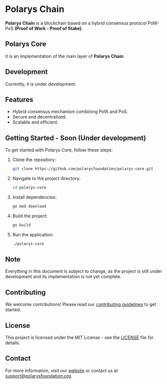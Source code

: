 # Polarys Chain

**Polarys Chain** is a blockchain based on a hybrid consensus protocol PoW-PoS **(Proof of Work - Proof of Stake)**.

## Polarys Core

It is an implementation of the main layer of **Polarys Chain**.

## Development

Currently, it is under development.

## Features

- Hybrid consensus mechanism combining PoW and PoS.
- Secure and decentralized.
- Scalable and efficient.

## Getting Started - Soon (Under development)

To get started with Polarys Core, follow these steps:

1. Clone the repository:
    ```sh
    git clone https://github.com/polarysfoundation/polarys-core.git
    ```
2. Navigate to the project directory:
    ```sh
    cd polarys-core
    ```
3. Install dependencies:
    ```sh
    go mod download
    ```
4. Build the project:
    ```sh
    go build
    ```
5. Run the application:
    ```sh
    ./polarys-core
    ```

## Note

Everything in this document is subject to change, as the project is still under development and its implementation is not yet complete.

## Contributing

We welcome contributions! Please read our [contributing guidelines](CONTRIBUTING.md) to get started.

## License

This project is licensed under the MIT License - see the [LICENSE](LICENSE) file for details.

## Contact

For more information, visit our [website](https://polarysfoundation.org) or contact us at [support@polarysfoundation.org](mailto:support@polarysfoundation.org).